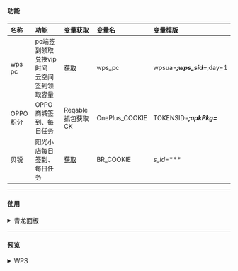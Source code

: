 #### 功能
| 名称     | 功能                                                                      | 变量获取                          | 变量名 | 变量模版 |
|:-------|:------------------------------------------------------------------------|:------------------------------|:------------------------------|:------------------------------|
| wps pc | pc端签到领取兑换vip时间<br/> 云空间签到领取容量<br/>| [获取](https://vip.wps.cn/home) | wps_pc | wpsua=***;wps_sid=***;day=1 |
| OPPO积分 | OPPO商城签到、每日任务 | Reqable抓包获取CK | OnePlus_COOKIE | TOKENSID=***;apkPkg=*** |
| 贝锐 | 阳光小店每日签到、每日任务 | [获取](https://www.oray.com/) | BR_COOKIE | _s_id_=*** | 

---
#### 使用
<details> <summary>青龙面板</summary>

##### 拉库
```
ql repo https://github.com/ytt447735/automation.git wps.py fun|notify.py fun main py
```
##### 环境变量
PC(day等于每日签到时自动兑换天数，可不设)：
```
wps_pc
wpsua=***;wps_sid=***;day=1
```
##### 依赖
```
ujson
requests
```
#### 验证码识别配置
之前版本采用的是百度的手写文字识别功能，[获取](https://console.bce.baidu.com/ai/?_=1722298138766#/ai/ocr/overview/index)
在"/fun/baidu.py"文件内修改"API_KEY"、"SECRET_KEY"的值<br/>
百度识别准确率低，已替换，原代码保留着，可自行替换<br/>
新代码已采用YOLOv8模型识别，准确率98%左右，识别模型代码暂不开放，识别接口暂免费提供<br/>

#### CK失效
目前测试发现CK好像不会过期，一直有效
</details>

---
#### 预览
<details> <summary>WPS</summary>

![WPS](image/3.png)
</details>
